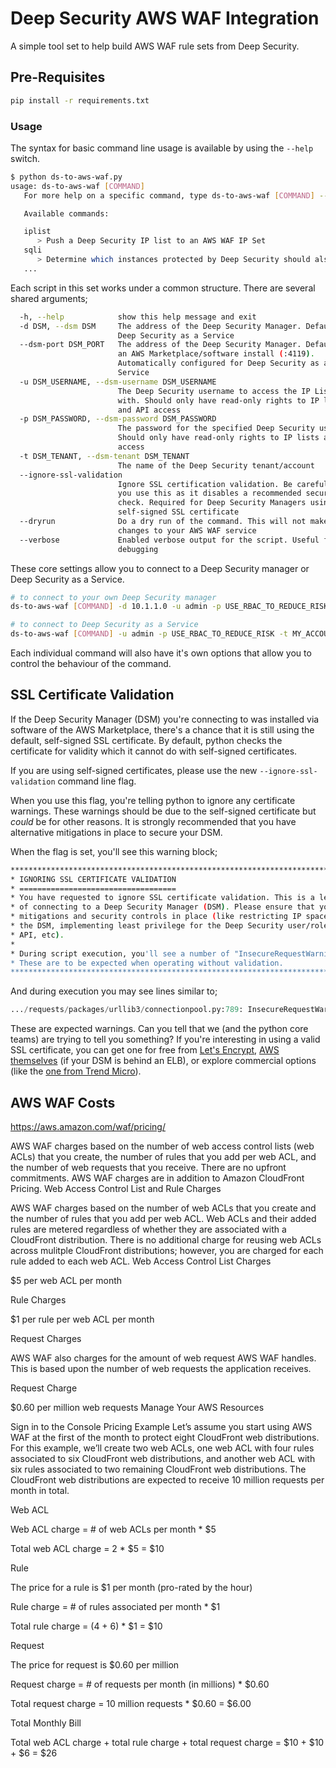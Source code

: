 # Deep Security AWS WAF Integration

A simple tool set to help build AWS WAF rule sets from Deep Security. 

## Pre-Requisites

```bash
pip install -r requirements.txt
```

### Usage

The syntax for basic command line usage is available by using the ```--help``` switch.

```bash
$ python ds-to-aws-waf.py
usage: ds-to-aws-waf [COMMAND]
   For more help on a specific command, type ds-to-aws-waf [COMMAND] --help

   Available commands:

   iplist
      > Push a Deep Security IP list to an AWS WAF IP Set
   sqli
      > Determine which instances protected by Deep Security should also be protected by AWS WAF SQLi rules
   ...
```

Each script in this set works under a common structure. There are several shared arguments;

```bash
  -h, --help            show this help message and exit
  -d DSM, --dsm DSM     The address of the Deep Security Manager. Defaults to
                        Deep Security as a Service
  --dsm-port DSM_PORT   The address of the Deep Security Manager. Defaults to
                        an AWS Marketplace/software install (:4119).
                        Automatically configured for Deep Security as a
                        Service
  -u DSM_USERNAME, --dsm-username DSM_USERNAME
                        The Deep Security username to access the IP Lists
                        with. Should only have read-only rights to IP lists
                        and API access
  -p DSM_PASSWORD, --dsm-password DSM_PASSWORD
                        The password for the specified Deep Security username.
                        Should only have read-only rights to IP lists and API
                        access
  -t DSM_TENANT, --dsm-tenant DSM_TENANT
                        The name of the Deep Security tenant/account
  --ignore-ssl-validation
                        Ignore SSL certification validation. Be careful when
                        you use this as it disables a recommended security
                        check. Required for Deep Security Managers using a
                        self-signed SSL certificate
  --dryrun              Do a dry run of the command. This will not make any
                        changes to your AWS WAF service
  --verbose             Enabled verbose output for the script. Useful for
                        debugging
```

These core settings allow you to connect to a Deep Security manager or Deep Security as a Service. 

```bash
# to connect to your own Deep Security manager
ds-to-aws-waf [COMMAND] -d 10.1.1.0 -u admin -p USE_RBAC_TO_REDUCE_RISK --ignore-ssl-validation

# to connect to Deep Security as a Service
ds-to-aws-waf [COMMAND] -u admin -p USE_RBAC_TO_REDUCE_RISK -t MY_ACCOUNT
```

Each individual command will also have it's own options that allow you to control the behaviour of the command.

## SSL Certificate Validation

If the Deep Security Manager (DSM) you're connecting to was installed via software of the AWS Marketplace, there's a chance that it is still using the default, self-signed SSL certificate. By default, python checks the certificate for validity which it cannot do with self-signed certificates.

If you are using self-signed certificates, please use the new ```--ignore-ssl-validation``` command line flag.

When you use this flag, you're telling python to ignore any certificate warnings. These warnings should be due to the self-signed certificate but *could* be for other reasons. It is strongly recommended that you have alternative mitigations in place to secure your DSM. 

When the flag is set, you'll see this warning block;

```bash
***********************************************************************
* IGNORING SSL CERTIFICATE VALIDATION
* ===================================
* You have requested to ignore SSL certificate validation. This is a less secure method 
* of connecting to a Deep Security Manager (DSM). Please ensure that you have other 
* mitigations and security controls in place (like restricting IP space that can access 
* the DSM, implementing least privilege for the Deep Security user/role accessing the 
* API, etc).
*
* During script execution, you'll see a number of "InsecureRequestWarning" messages. 
* These are to be expected when operating without validation. 
***********************************************************************
```

And during execution you may see lines similar to;

```python
.../requests/packages/urllib3/connectionpool.py:789: InsecureRequestWarning: Unverified HTTPS request is being made. Adding certificate verification is strongly advised. See: https://urllib3.readthedocs.org/en/latest/security.html
```

These are expected warnings. Can you tell that we (and the python core teams) are trying to tell you something? If you're interesting in using a valid SSL certificate, you can get one for free from [Let's Encrypt](https://letsencrypt.org), [AWS themselves](https://aws.amazon.com/certificate-manager/) (if your DSM is behind an ELB), or explore commercial options (like the [one from Trend Micro](http://www.trendmicro.com/us/enterprise/cloud-solutions/deep-security/ssl-certificates/)).

## AWS WAF Costs

https://aws.amazon.com/waf/pricing/

AWS WAF charges based on the number of web access control lists (web ACLs) that you create, the number of rules that you add per web ACL, and the number of web requests that you receive. There are no upfront commitments. AWS WAF charges are in addition to Amazon CloudFront Pricing.
Web Access Control List and Rule Charges

AWS WAF charges based on the number of web ACLs that you create and the number of rules that you add per web ACL. Web ACLs and their added rules are metered regardless of whether they are associated with a CloudFront distribution. There is no additional charge for reusing web ACLs across mulitple CloudFront distributions; however, you are charged for each rule added to each web ACL.
Web Access Control List Charges

$5 per web ACL per month

Rule Charges

$1 per rule per web ACL per month

Request Charges

AWS WAF also charges for the amount of web request AWS WAF handles. This is based upon the number of web requests the application receives.

Request Charge

$0.60 per million web requests
Manage Your AWS Resources

Sign in to the Console
Pricing Example
Let’s assume you start using AWS WAF at the first of the month to protect eight CloudFront web distributions. For this example, we’ll create two web ACLs, one web ACL with four rules associated to six CloudFront web distributions, and another web ACL with six rules associated to two remaining CloudFront web distributions. The CloudFront web distributions are expected to receive 10 million requests per month in total.

Web ACL

Web ACL charge = # of web ACLs per month * $5

Total web ACL charge = 2 * $5 = $10

Rule

The price for a rule is $1 per month (pro-rated by the hour)

Rule charge = # of rules associated per month * $1

Total rule charge = (4 + 6) * $1 = $10

Request

The price for request is $0.60 per million

Request charge = # of requests per month (in millions) * $0.60

Total request charge = 10 million requests * $0.60 = $6.00

Total Monthly Bill

Total web ACL charge + total rule charge + total request charge = $10 + $10 + $6 = $26